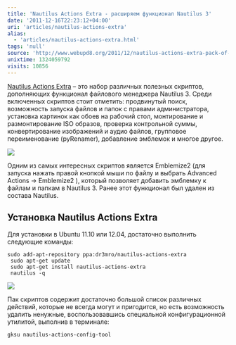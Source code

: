 ```yaml
---
title: 'Nautilus Actions Extra - расширяем функционал Nautilus 3'
date: '2011-12-16T22:23:12+04:00'
uri: 'articles/nautilus-actions-extra'
alias: 
  - 'articles/nautilus-actions-extra.html'
tags: 'null'
source: 'http://www.webupd8.org/2011/12/nautilus-actions-extra-pack-of-useful.html'
unixtime: 1324059792
visits: 10856
---
```

[Nautilus Actions Extra](https://bugs.launchpad.net/nautilus-actions-extra) – это набор различных полезных скриптов, дополняющих функционал файлового менеджера Nautilus 3. Среди включенных скриптов стоит отметить: продвинутый поиск, возможность запуска файлов и папок с правами администратора, установка картинок как обоев на рабочий стол, монтирование и размонтирование ISO образов, проверка контрольной суммы, конвертирование изображений и аудио файлов, групповое переименование (pyRenamer), добавление эмблемок и многое другое.

[![](img/2011/12/16/22-00/nautilus-actions-extra-6521864147-o.jpg)](img/2011/12/16/22-00/nautilus-actions-extra-6521864147-o.jpg)

Одним из самых интересных скриптов является Emblemize2 (для запуска нажать правой кнопкой мыши по файлу и выбрать Advanced Actions → Emblemize2 ), который позволяет добавить эмблемку к файлам и папкам в Nautilus 3. Ранее этот функционал был удален из состава Nautilus.

## Установка Nautilus Actions Extra

Для установки в Ubuntu 11.10 или 12.04, достаточно выполнить следующие команды:

```
sudo add-apt-repository ppa:dr3mro/nautilus-actions-extra
 sudo apt-get update 
 sudo apt-get install nautilus-actions-extra 
 nautilus -q
```

[![](img/2011/12/16/22-00/nautilus-actions-extra-1-6521864567-o.jpg)](img/2011/12/16/22-00/nautilus-actions-extra-1-6521864567-o.jpg)

Пак скриптов содержит достаточно большой список различных действий, которые не всегда могут и пригодится, но есть возможность удалить ненужные, воспользовавшись специальной конфигурационной утилитой, выполнив в терминале:

```
gksu nautilus-actions-config-tool
```
